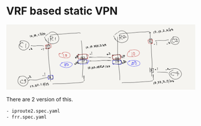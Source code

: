 
# VRF based static VPN

![](./topo.png)

There are 2 version of this.
```
- iproute2.spec.yaml
- frr.spec.yaml
```
